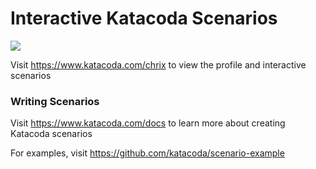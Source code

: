 # Interactive Katacoda Scenarios

[![](http://shields.katacoda.com/katacoda/chrix/count.svg)](https://www.katacoda.com/chrix "Get your profile on Katacoda.com")

Visit https://www.katacoda.com/chrix to view the profile and interactive scenarios

### Writing Scenarios
Visit https://www.katacoda.com/docs to learn more about creating Katacoda scenarios

For examples, visit https://github.com/katacoda/scenario-example
